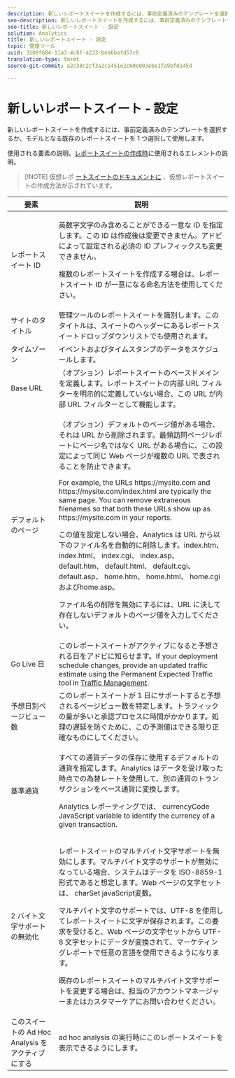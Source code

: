 ```yaml
---
description: 新しいレポートスイートを作成するには、事前定義済みのテンプレートを選択するか、モデルとなる既存のレポートスイートを 1 つ選択して使用します。
seo-description: 新しいレポートスイートを作成するには、事前定義済みのテンプレートを選択するか、モデルとなる既存のレポートスイートを 1 つ選択して使用します。
seo-title: 新しいレポートスイート - 設定
solution: Analytics
title: 新しいレポートスイート - 設定
topic: 管理ツール
uuid: 3508f684-11a3-4c8f-a233-bea6bafd57c0
translation-type: tm+mt
source-git-commit: a2c38c2cf3a2c1451e2c60e003ebe1fa9bfd145d

---
```



# 新しいレポートスイート - 設定

新しいレポートスイートを作成するには、事前定義済みのテンプレートを選択するか、モデルとなる既存のレポートスイートを 1 つ選択して使用します。

使用される要素の説明。[レポートスイートの作成時](/help/admin/c-manage-report-suites/c-new-report-suite/t-create-a-report-suite.md)に使用されるエレメントの説明。

> [!NOTE] 仮想レポ [ートスイートのドキュメントに](/help/components/vrs/c-workflow-vrs/vrs-create.md) 、仮想レポートスイートの作成方法が示されています。

<table id="table_F739FBD8DB8D409E916F12F61C5953D0"> 
 <thead> 
  <tr> 
   <th colname="col1" class="entry"> 要素 </th> 
   <th colname="col2" class="entry"> 説明 </th> 
  </tr> 
 </thead>
 <tbody> 
  <tr> 
   <td colname="col1"> <span class="wintitle">レポートスイート ID</span> </td> 
   <td colname="col2"> <p>英数字文字のみ含めることができる一意な ID を指定します。この ID は作成後は変更できません。アドビによって設定される必須の ID プレフィックスも変更できません。 </p> <p>複数のレポートスイートを作成する場合は、レポートスイート ID が一意になる命名方法を使用してください。 </p> </td> 
  </tr> 
  <tr> 
   <td colname="col1"> <span class="wintitle"> サイトのタイトル</span> </td> 
   <td colname="col2"><span class="wintitle">管理ツール</span>のレポートスイートを識別します。このタイトルは、スイートのヘッダーにある<span class="wintitle">レポートスイート</span>ドロップダウンリストでも使用されます。 </td> 
  </tr> 
  <tr> 
   <td colname="col1"> <span class="wintitle"> タイムゾーン</span> </td> 
   <td colname="col2"> イベントおよびタイムスタンプのデータをスケジュールします。 </td> 
  </tr> 
  <tr> 
   <td colname="col1"> <span class="wintitle"> Base URL</span> </td> 
   <td colname="col2"> （オプション）レポートスイートのベースドメインを定義します。レポートスイートの内部 URL フィルターを明示的に定義していない場合、この URL が内部 URL フィルターとして機能します。 </td> 
  </tr> 
  <tr> 
   <td colname="col1"> <span class="wintitle"> デフォルトのページ</span> </td> 
   <td colname="col2"> <p>（オプション）<span class="wintitle">デフォルトのページ</span>値がある場合、それは URL から削除されます。<span class="wintitle">最頻訪問ページ</span>レポートにページ名ではなく URL がある場合に、この設定によって同じ Web ページが複数の URL で表されることを防止できます。 </p> <p>For example, the URLs<span class="filepath"> https://mysite.com</span> and <span class="filepath"> https://mysite.com/index.html</span> are typically the same page. You can remove extraneous filenames so that both these URLs show up as <span class="filepath"> https://mysite.com</span> in your reports. </p> <p>この値を設定しない場合、Analytics は URL から以下のファイル名を自動的に削除します。<span class="filepath">index.htm</span>、 <span class="filepath">index.html</span>、 <span class="filepath">index.cgi</span>、 <span class="filepath">index.asp</span>、 <span class="filepath">default.htm</span>、 <span class="filepath">default.html</span>、 <span class="filepath">default.cgi</span>、 <span class="filepath">default.asp</span>、 <span class="filepath">home.htm</span>、 <span class="filepath">home.html</span>、 <span class="filepath">home.cgi</span> および<span class="filepath">home.asp</span>。 </p> <p>ファイル名の削除を無効にするには、URL に決して存在しないデフォルトのページ値を入力してください。 </p> </td> 
  </tr> 
  <tr> 
   <td colname="col1"> <p>Go Live 日 </p> </td> 
   <td colname="col2">このレポートスイートがアクティブになると予想される日をアドビに知らせます。If your deployment schedule changes, provide an updated traffic estimate using the <span class="wintitle"> Permanent Expected Traffic</span> tool in <a href="/help/admin/c-traffic-management/traffic-management.md" format="dita" scope="local"> Traffic Management</a>. </td> 
  </tr> 
  <tr> 
   <td colname="col1"> <span class="wintitle"> 予想日別ページビュー数</span> </td> 
   <td colname="col2"> このレポートスイートが 1 日にサポートすると予想されるページビュー数を特定します。トラフィックの量が多いと承認プロセスに時間がかかります。処理の遅延を防ぐために、この予測値はできる限り正確なものにしてください。 </td> 
  </tr> 
  <tr> 
   <td colname="col1"> <span class="wintitle"> 基準通貨</span> </td> 
   <td colname="col2"> <p>すべての通貨データの保存に使用するデフォルトの通貨を指定します。Analytics はデータを受け取った時点での為替レートを使用して、別の通貨のトランザクションをベース通貨に変換します。 </p> <p> Analytics レポーティングでは、 <span class="varname"> currencyCode</span> JavaScript variable to identify the currency of a given transaction. </p> </td> 
  </tr> 
  <tr> 
   <td colname="col1"> <span class="wintitle">2 バイト文字サポートの無効化</span> </td> 
   <td colname="col2"> <p>レポートスイートのマルチバイト文字サポートを無効にします。マルチバイト文字のサポートが無効になっている場合、システムはデータを ISO-8859-1 形式であると想定します。Web ページの文字セットは、 <span class="varname"> charSet</span> javaScript変数。 </p> <p>マルチバイト文字のサポートでは、UTF-8 を使用してレポートスイートに文字が保存されます。この要求を受けると、Web ページの文字セットから UTF-8 文字セットにデータが変換されて、マーケティングレポートで任意の言語を使用できるようになります。 </p> <p>既存のレポートスイートのマルチバイト文字サポートを変更する場合は、担当のアカウントマネージャーまたはカスタマーケアにお問い合わせください。 </p> </td> 
  </tr> 
  <tr> 
   <td colname="col1"> <span class="wintitle"> このスイートの Ad Hoc Analysis をアクティブにする</span> </td> 
   <td colname="col2"> ad hoc analysis の実行時にこのレポートスイートを表示できるようにします。 </td> 
  </tr> 
 </tbody> 
</table>

